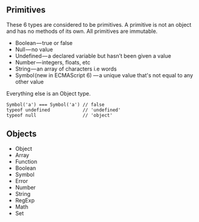 ## Primitives
These 6 types are considered to be primitives. A primitive is not an object and has no methods of its own. 
All primitives are immutable.

- Boolean — true or false
- Null — no value
- Undefined — a declared variable but hasn’t been given a value
- Number — integers, floats, etc
- String — an array of characters i.e words
- Symbol (new in ECMAScript 6) — a unique value that's not equal to any other value

Everything else is an Object type.

```
Symbol('a') === Symbol('a') // false
typeof undefined            // 'undefined'
typeof null                 // 'object'
```


## Objects
- Object
- Array
- Function
- Boolean
- Symbol
- Error
- Number
- String
- RegExp
- Math
- Set
